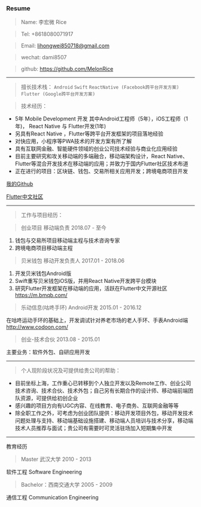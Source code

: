 ### Resume

> Name: 李宏微      Rice

> Tel: +8618080071917 

> Email:  lihongwei850718@gmail.com 

> wechat: dami8507 

> github: https://github.com/MelonRice 

---

> 擅长技术栈：
`Android`  `Swift` 
`ReactNative (Facebook跨平台开发方案) ` 
`Flutter (Google跨平台开发方案)`

> 技术经历：
- 5年 Mobile Development 开发
其中Android工程师（5年），iOS工程师（1年)， React Native 与 Flutter开发(1年)
- 另具有React Native ，Flutter等跨平台开发框架的项目落地经验
- 对快应用，小程序等PWA技术的开发方案有所了解
- 具有互联网金融、智能硬件领域的创业公司技术经验与商业化应用经验
- 目前主要研究和攻关移动端的多端融合，移动端架构设计，React Native、Flutter等混合开发技术在移动端的应用；并致力于国内Flutter社区技术布道
- 正在进行的项目：区块链、钱包、交易所相关应用开发；跨境电商项目开发

[我的Github](https://github.com/MelonRice)

[Flutter中文社区](http://flutter-dev.cn/)

---

>工作与项目经历：

> 创业项目 移动端负责
2018.07 - 至今
1. 钱包与交易所项目移动端主程与技术咨询专家
2. 跨境电商项目移动端主程

> 贝米钱包  移动开发负责人
2017.01 - 2018.06
1. 开发贝米钱包Android版
2. Swift重写贝米钱包iOS版，并用React Native开发跨平台模块
3. 研究Flutter开发框架在移动端的应用，活跃在Flutter中文开源社区
https://m.bmqb.com/

> 乐动信息(咕咚手环)
Android开发
2015.01 - 2016.12

在咕咚运动手环的基础上，开发调试针对养老市场的老人手环、手表Android端
http://www.codoon.com/


> 创业-技术合伙
2013.08 - 2015.01

主要业务：软件外包、自研应用开发

---

> 个人现阶段状况及可提供给贵公司的帮助：
- 目前坐标上海，工作重心已转移到个人独立开发以及Remote工作、创业公司技术咨询、技术合伙、技术外包；自己另有长期合作的设计师、移动端前端团队资源，可提供给初创企业
- 感兴趣的项目方向有UGC内容、在线教育、电子商务、互联网金融等等
- 除全职工作之外，可考虑为创业团队提供：移动开发项目外包，移动开发技术问题处理与支持、移动端基础设施搭建、移动端人员培训与技术分享，移动端技术人员推荐与面试；贵公司有需要时可灵活驻场加入短期集中开发

---

教育经历

> Master 武汉大学 2010 - 2013

软件工程 Software Engineering

> Bachelor：西南交通大学 2005 - 2009

通信工程 Communication Engineering
